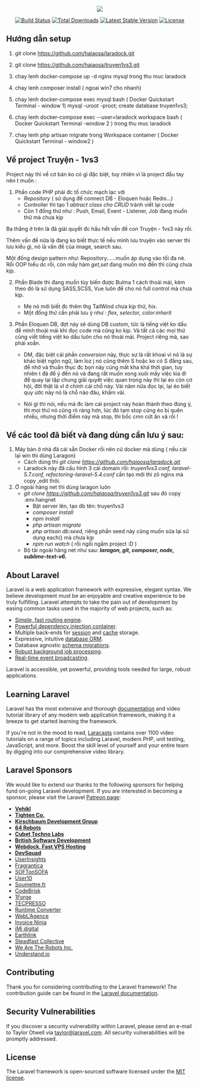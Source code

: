 <p align="center"><img src="https://laravel.com/assets/img/components/logo-laravel.svg"></p>

<p align="center">
<a href="https://travis-ci.org/laravel/framework"><img src="https://travis-ci.org/laravel/framework.svg" alt="Build Status"></a>
<a href="https://packagist.org/packages/laravel/framework"><img src="https://poser.pugx.org/laravel/framework/d/total.svg" alt="Total Downloads"></a>
<a href="https://packagist.org/packages/laravel/framework"><img src="https://poser.pugx.org/laravel/framework/v/stable.svg" alt="Latest Stable Version"></a>
<a href="https://packagist.org/packages/laravel/framework"><img src="https://poser.pugx.org/laravel/framework/license.svg" alt="License"></a>
</p>

## Hướng dẫn setup

1. git clone https://github.com/haiaosa/laradock.git
2. git clone https://github.com/haiaosa/truyen1vs3.git
3. chay lenh
	docker-compose up -d nginx mysql
trong thu muc laradock

4. chay lenh
	composer install		( ngoai win7 cho nhanh)

5. chay lenh
	docker-compose exec mysql bash   	( Docker Quickstart Terminal - window 1)
	mysql -uroot -proot;
	create database truyen1vs3;

6. chay lenh
	docker-compose exec --user=laradock workspace bash   	( Docker Quickstart Terminal -window 2 )
trong thu muc laradock

7. chay lenh
	php artisan migrate
trong Workspace container		( Docker Quickstart Terminal - window2 )

## Về project Truyện - 1vs3

Project này thì về cơ bản ko có gì đặc biệt, tuy nhiên vì là project đầu tay nên t muốn :

1. Phần code PHP phải đc tổ chức mạch lạc với 
	- *Repository* ( sử dụng để connect DB - Eloquen hoặc Redis...)
	- Controller thì tạo 1 *abtract class cho CRUD* tránh viết lại code
	- Còn 1 đống thứ như : Push, Email, Event - Listener, Job đang muốn thử mà chưa kịp

Ba thằng ở trên là đã giải quyết đc hầu hết vấn đề con Truyện - 1vs3 này rồi. 

Thêm vấn đề nữa là đang ko biết thực tế nếu mình lưu truyện vào server thì lưu kiểu gì, nó là vấn đề của image, search sau.

Một đống design pattern như: Repository......muốn áp dụng vào tối đa nè. Rồi OOP hiểu dc rồi, còn mấy hàm *get,set* đang muốn mò đến thì cũng chưa kịp.

2. Phần Blade thì đang muốn tùy biến được Bulma 1 cách thoải mái, kèm theo đó là sử dụng SASS,SCSS, Vue luôn để cho nó full control mà chưa kịp.
	- Mẹ nó mới biết đc thêm thg TailWind chưa kịp thử, hix.
	- Một đống thứ cần phải lưu ý như : *flex, selector, color:inherit*

3. Phần Eloquen DB, đợt này sẽ dùng DB custom, tức là tiếng việt ko dấu để mình thoải mái khi đọc code mà cũng ko kịp. Và tất cả các mọi thứ cũng viết tiếng việt ko dấu luôn cho nó thoải mái. Project riêng mà, sao phải xoắn.
	- DM, đặc biệt cái phần *conversion* này, thực sự là rất khoai vì nó là sự khác biệt ngôn ngữ, làm loz j nó cũng thêm S hoặc ko có S đằng sau, để nhớ và thuần thục đc bọn này cũng mất kha khá thời gian, tuy nhiên t đã để ý đến nó và đang rất muốn xong xuôi mấy việc kia đi để quay lại tập chung giải quyết việc quan trọng này thì lại éo còn cơ hội, đời thật là vl ở chính cái chỗ này. Vài năm nữa đọc lại, lại éo biết quy ước này nó là chỗ nào đâu, khắm vãi.

	- Nói gì thì nói, nếu mà đc làm cái project này hoàn thành theo đúng ý, thì mọi thứ nó cũng rõ ràng hơn, lúc đó tạm stop cũng éo bị quên nhiều, nhưng thời điểm này mà stop, thì bốc cmn cứt ăn vã rồi !

## Về các tool đã biết và đang dùng cần lưu ý sau:

1.  Máy bàn ở nhà đã cài sẵn Docker rồi nên cứ docker mà dùng ( nếu cài lại win thì dùng Laragon)
	- Cách dùng thì *git clone https://github.com/haiaosa/laradock.git*
	- Laradock này đã cấu hình 3 cái domain rồi: *truyen1vs3.conf, laravel-5.7.conf, refactoring-laravel-5.4.conf*  cần tạo mới thì zô nginx mà copy ,edit thôi.
2. Ở ngoài hàng net thì dùng laragon luôn
	- *git clone https://github.com/haiaosa/truyen1vs3.git* sau đó copy .env.hangnet
		+ Bật server lên, tạo db tên: truyen1vs3
		+ *composer install*
		+ *npm install*
		+ *php artisan migrate*
		+ *php artisan db:seed*, riêng phần seed này cũng muốn sửa lại sử dụng each() mà chưa kịp
		+ *npm run watch* ( rồi ngồi ngắm project :D )
	- Bộ tải ngoài hàng net như sau: ***laragon, git, composer, node, sublime-text-v6.***



## About Laravel

Laravel is a web application framework with expressive, elegant syntax. We believe development must be an enjoyable and creative experience to be truly fulfilling. Laravel attempts to take the pain out of development by easing common tasks used in the majority of web projects, such as:

- [Simple, fast routing engine](https://laravel.com/docs/routing).
- [Powerful dependency injection container](https://laravel.com/docs/container).
- Multiple back-ends for [session](https://laravel.com/docs/session) and [cache](https://laravel.com/docs/cache) storage.
- Expressive, intuitive [database ORM](https://laravel.com/docs/eloquent).
- Database agnostic [schema migrations](https://laravel.com/docs/migrations).
- [Robust background job processing](https://laravel.com/docs/queues).
- [Real-time event broadcasting](https://laravel.com/docs/broadcasting).

Laravel is accessible, yet powerful, providing tools needed for large, robust applications.

## Learning Laravel

Laravel has the most extensive and thorough [documentation](https://laravel.com/docs) and video tutorial library of any modern web application framework, making it a breeze to get started learning the framework.

If you're not in the mood to read, [Laracasts](https://laracasts.com) contains over 1100 video tutorials on a range of topics including Laravel, modern PHP, unit testing, JavaScript, and more. Boost the skill level of yourself and your entire team by digging into our comprehensive video library.

## Laravel Sponsors

We would like to extend our thanks to the following sponsors for helping fund on-going Laravel development. If you are interested in becoming a sponsor, please visit the Laravel [Patreon page](https://patreon.com/taylorotwell):

- **[Vehikl](https://vehikl.com/)**
- **[Tighten Co.](https://tighten.co)**
- **[Kirschbaum Development Group](https://kirschbaumdevelopment.com)**
- **[64 Robots](https://64robots.com)**
- **[Cubet Techno Labs](https://cubettech.com)**
- **[British Software Development](https://www.britishsoftware.co)**
- **[Webdock, Fast VPS Hosting](https://www.webdock.io/en)**
- **[DevSquad](https://devsquad.com)**
- [UserInsights](https://userinsights.com)
- [Fragrantica](https://www.fragrantica.com)
- [SOFTonSOFA](https://softonsofa.com/)
- [User10](https://user10.com)
- [Soumettre.fr](https://soumettre.fr/)
- [CodeBrisk](https://codebrisk.com)
- [1Forge](https://1forge.com)
- [TECPRESSO](https://tecpresso.co.jp/)
- [Runtime Converter](http://runtimeconverter.com/)
- [WebL'Agence](https://weblagence.com/)
- [Invoice Ninja](https://www.invoiceninja.com)
- [iMi digital](https://www.imi-digital.de/)
- [Earthlink](https://www.earthlink.ro/)
- [Steadfast Collective](https://steadfastcollective.com/)
- [We Are The Robots Inc.](https://watr.mx/)
- [Understand.io](https://www.understand.io/)

## Contributing

Thank you for considering contributing to the Laravel framework! The contribution guide can be found in the [Laravel documentation](https://laravel.com/docs/contributions).

## Security Vulnerabilities

If you discover a security vulnerability within Laravel, please send an e-mail to Taylor Otwell via [taylor@laravel.com](mailto:taylor@laravel.com). All security vulnerabilities will be promptly addressed.

## License

The Laravel framework is open-sourced software licensed under the [MIT license](https://opensource.org/licenses/MIT).
